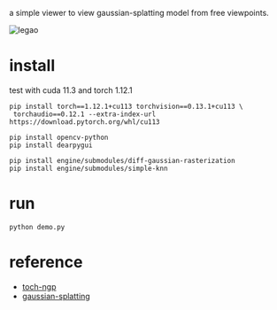 a simple viewer to view gaussian-splatting model from free viewpoints.

![legao](assets/legao.gif)


# install 

test with cuda 11.3 and torch 1.12.1

```shell
pip install torch==1.12.1+cu113 torchvision==0.13.1+cu113 \
 torchaudio==0.12.1 --extra-index-url https://download.pytorch.org/whl/cu113

pip install opencv-python 
pip install dearpygui

pip install engine/submodules/diff-gaussian-rasterization
pip install engine/submodules/simple-knn

```

# run

```shell
python demo.py
```

# reference
- [toch-ngp](https://github.com/ashawkey/torch-ngp)
- [gaussian-splatting](https://github.com/graphdeco-inria/gaussian-splatting)
